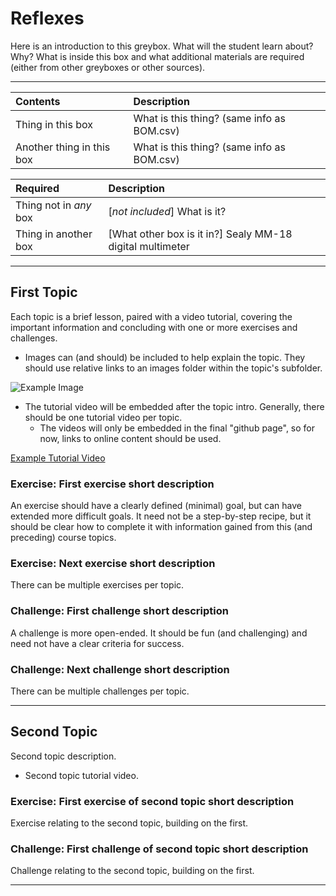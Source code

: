 # Reflexes

Here is an introduction to this greybox. What will the student learn about? Why? What is inside this box and what additional materials are required (either from other greyboxes or other sources).

----

Contents                  |Description
:-------------------------|:-------------------------
Thing in this box         |What is this thing? (same info as BOM.csv)
Another thing in this box |What is this thing? (same info as BOM.csv)

Required                  |Description
:-------------------------|:-------------------------
Thing not in *any* box    |[*not included*] What is it?
Thing in another box      |[What other box is it in?] Sealy MM-18 digital multimeter

----

## First Topic

Each topic is a brief lesson, paired with a video tutorial, covering the important information and concluding with one or more exercises and challenges.

- Images can (and should) be included to help explain the topic. They should use relative links to an images folder within the topic's subfolder.

![Example Image](first_topic/images/example.png)

- The tutorial video will be embedded after the topic intro. Generally, there should be one tutorial video per topic.
  - The videos will only be embedded in the final "github page", so for now, links to online content should be used.

[Example Tutorial Video](https://vimeo.com/429214252)

### Exercise: First exercise short description

An exercise should have a clearly defined (minimal) goal, but can have extended more difficult goals. It need not be a step-by-step recipe, but it should be clear how to complete it with information gained from this (and preceding) course topics.

### Exercise: Next exercise short description

There can be multiple exercises per topic.

### Challenge: First challenge short description

A challenge is more open-ended. It should be fun (and challenging) and need not have a clear criteria for success.

### Challenge: Next challenge short description

There can be multiple challenges per topic.

----

## Second Topic

Second topic description.

- Second topic tutorial video.

### Exercise: First exercise of second topic short description

Exercise relating to the second topic, building on the first.

### Challenge: First challenge of second topic short description

Challenge relating to the second topic, building on the first.

----
